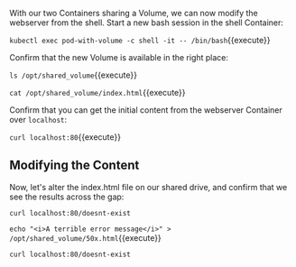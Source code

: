 With our two Containers sharing a Volume, we can now modify the webserver from the shell. Start a new bash session in the shell Container:

`kubectl exec pod-with-volume -c shell -it -- /bin/bash`{{execute}}

Confirm that the new Volume is available in the right place:

`ls /opt/shared_volume`{{execute}}

`cat /opt/shared_volume/index.html`{{execute}}

Confirm that you can get the initial content from the webserver Container over `localhost`:

`curl localhost:80`{{execute}}

## Modifying the Content

Now, let's alter the index.html file on our shared drive, and confirm that we see the results across the gap:

`curl localhost:80/doesnt-exist`

`echo "<i>A terrible error message</i>" > /opt/shared_volume/50x.html`{{execute}}

`curl localhost:80/doesnt-exist`
